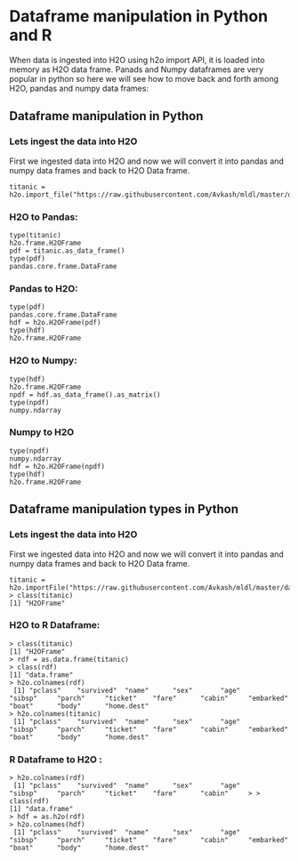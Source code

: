 # Dataframe manipulation in Python and R #
When data is ingested into H2O using h2o import API, it is loaded into memory as H2O data frame. Panads and Numpy dataframes are very popular in python so here we will see how to move back and forth among H2O, pandas and numpy data frames:

## Dataframe manipulation in Python ## 

### Lets ingest the data into H2O ###
First we ingested data into H2O and now we will convert it into pandas and numpy data frames and back to H2O Data frame.
```
titanic = h2o.import_file("https://raw.githubusercontent.com/Avkash/mldl/master/data/titanic_list.csv")
```

### H2O to Pandas: ###
```
type(titanic)
h2o.frame.H2OFrame
pdf = titanic.as_data_frame()
type(pdf)
pandas.core.frame.DataFrame
```

### Pandas to H2O: ###
```
type(pdf)
pandas.core.frame.DataFrame
hdf = h2o.H2OFrame(pdf)
type(hdf)
h2o.frame.H2OFrame
```

### H2O to Numpy: ###
```
type(hdf)
h2o.frame.H2OFrame
npdf = hdf.as_data_frame().as_matrix()
type(npdf)
numpy.ndarray
```
### Numpy to H2O ###
```
type(npdf)
numpy.ndarray
hdf = h2o.H2OFrame(npdf)
type(hdf)
h2o.frame.H2OFrame
````


## Dataframe manipulation types in Python ## 

### Lets ingest the data into H2O ###
First we ingested data into H2O and now we will convert it into pandas and numpy data frames and back to H2O Data frame.
```
titanic = h2o.importFile("https://raw.githubusercontent.com/Avkash/mldl/master/data/titanic_list.csv")
> class(titanic)
[1] "H2OFrame"
```

### H2O to R Dataframe: ###
```
> class(titanic)
[1] "H2OFrame"
> rdf = as.data.frame(titanic)
> class(rdf)
[1] "data.frame"
> h2o.colnames(rdf)
 [1] "pclass"    "survived"  "name"      "sex"       "age"       "sibsp"     "parch"     "ticket"    "fare"      "cabin"     "embarked"  "boat"      "body"      "home.dest"
> h2o.colnames(titanic)
 [1] "pclass"    "survived"  "name"      "sex"       "age"       "sibsp"     "parch"     "ticket"    "fare"      "cabin"     "embarked"  "boat"      "body"      "home.dest"

```

### R Dataframe to H2O : ###
```
> h2o.colnames(rdf)
 [1] "pclass"    "survived"  "name"      "sex"       "age"       "sibsp"     "parch"     "ticket"    "fare"      "cabin"     > > class(rdf)
[1] "data.frame"
> hdf = as.h2o(rdf)
> h2o.colnames(hdf)
 [1] "pclass"    "survived"  "name"      "sex"       "age"       "sibsp"     "parch"     "ticket"    "fare"      "cabin"     "embarked"  "boat"      "body"      "home.dest"
```

